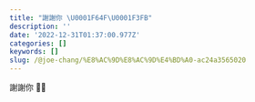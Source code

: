 ```yaml
---
title: "謝謝你 \U0001F64F\U0001F3FB"
description: ''
date: '2022-12-31T01:37:00.977Z'
categories: []
keywords: []
slug: /@joe-chang/%E8%AC%9D%E8%AC%9D%E4%BD%A0-ac24a3565020
---
```


謝謝你 🙏🏻